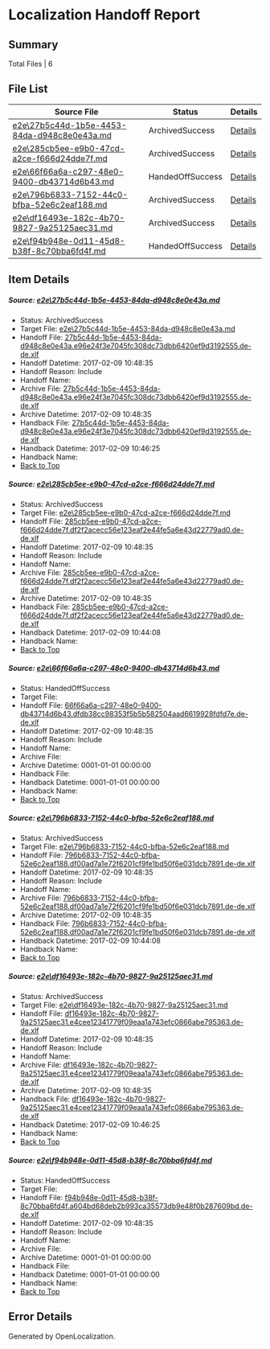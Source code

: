 # <a name='report-top'></a> Localization Handoff Report

## Summary
 Total Files | 6

## File List
 Source File | Status | Details 
 ----------- | ------ | ------- 
 [e2e\27b5c44d-1b5e-4453-84da-d948c8e0e43a.md](https://github.com/OpenLocalizationTestOrg/ol-test0/blob/ebea33405688e75699de7b9d25ccec840e8160d4/e2e/27b5c44d-1b5e-4453-84da-d948c8e0e43a.md) | ArchivedSuccess | [Details](#1b701b1614da8e5d8d4fb23ac5977759f1dc8b6f1)
 [e2e\285cb5ee-e9b0-47cd-a2ce-f666d24dde7f.md](https://github.com/OpenLocalizationTestOrg/ol-test0/blob/ed059cf784c6c813ac845cd1c77eb663830d155d/e2e/285cb5ee-e9b0-47cd-a2ce-f666d24dde7f.md) | ArchivedSuccess | [Details](#416cb0ef33f3eacf56dfd367bbab459bc6639e8b2)
 [e2e\66f66a6a-c297-48e0-9400-db43714d6b43.md](https://github.com/OpenLocalizationTestOrg/ol-test0/blob/23d11b42bf9f86c4b2e4830312827ee802ae3415/e2e/66f66a6a-c297-48e0-9400-db43714d6b43.md) | HandedOffSuccess | [Details](#a6d9584eddcf853366d94b4047a4b2864f2cc39c3)
 [e2e\796b6833-7152-44c0-bfba-52e6c2eaf188.md](https://github.com/OpenLocalizationTestOrg/ol-test0/blob/ed059cf784c6c813ac845cd1c77eb663830d155d/e2e/796b6833-7152-44c0-bfba-52e6c2eaf188.md) | ArchivedSuccess | [Details](#fff38076fab9ecd00ed8b1419e48209d28ee846a4)
 [e2e\df16493e-182c-4b70-9827-9a25125aec31.md](https://github.com/OpenLocalizationTestOrg/ol-test0/blob/ebea33405688e75699de7b9d25ccec840e8160d4/e2e/df16493e-182c-4b70-9827-9a25125aec31.md) | ArchivedSuccess | [Details](#2caf5a4338d2e9992c4f1e1ee1ffa4f8cf4cf5785)
 [e2e\f94b948e-0d11-45d8-b38f-8c70bba6fd4f.md](https://github.com/OpenLocalizationTestOrg/ol-test0/blob/39070edf4ecdb9d142f9d8318fc1f42c387e8f96/e2e/f94b948e-0d11-45d8-b38f-8c70bba6fd4f.md) | HandedOffSuccess | [Details](#2a13f26e840a76babcd9478f864f891bb573aa7a6)

## Item Details
##### <a name='1b701b1614da8e5d8d4fb23ac5977759f1dc8b6f1'></a> Source: [e2e\27b5c44d-1b5e-4453-84da-d948c8e0e43a.md](https://github.com/OpenLocalizationTestOrg/ol-test0/blob/ebea33405688e75699de7b9d25ccec840e8160d4/e2e/27b5c44d-1b5e-4453-84da-d948c8e0e43a.md)
* Status: ArchivedSuccess
* Target File: [e2e\27b5c44d-1b5e-4453-84da-d948c8e0e43a.md](https://github.com/OpenLocalizationTestOrg/ol-test0-dede/blob/36f30d111abe93c03c45de4e3bdbb960bd40f537/e2e/27b5c44d-1b5e-4453-84da-d948c8e0e43a.md)
* Handoff File: [27b5c44d-1b5e-4453-84da-d948c8e0e43a.e96e24f3e7045fc308dc73dbb6420ef9d3192555.de-de.xlf](https://github.com/OpenLocalizationTestOrg/ol-test0-handoff/blob/48b8e276eb2620a4d1d1caf17f933930478966e7/ol-handoff/OpenLocalizationTestOrg/ol-test0-dede/shujia/ht/27b5c44d-1b5e-4453-84da-d948c8e0e43a.e96e24f3e7045fc308dc73dbb6420ef9d3192555.de-de.xlf)
* Handoff Datetime: 2017-02-09 10:48:35
* Handoff Reason: Include
* Handoff Name: 
* Archive File: [27b5c44d-1b5e-4453-84da-d948c8e0e43a.e96e24f3e7045fc308dc73dbb6420ef9d3192555.de-de.xlf](https://github.com/OpenLocalizationTestOrg/ol-test0-handoff/blob/e5ef00f4e96b9de70b68d2a4f785763d4078a7a1/ol-archive/OpenLocalizationTestOrg/ol-test0-dede/shujia/ht/27b5c44d-1b5e-4453-84da-d948c8e0e43a.e96e24f3e7045fc308dc73dbb6420ef9d3192555.de-de.xlf)
* Archive Datetime: 2017-02-09 10:48:35
* Handback File: [27b5c44d-1b5e-4453-84da-d948c8e0e43a.e96e24f3e7045fc308dc73dbb6420ef9d3192555.de-de.xlf](https://github.com/OpenLocalizationTestOrg/ol-test0-handback/blob/e93f24e75a5e59ee1d9f504cfd421184f8484b61/ol-handback/OpenLocalizationTestOrg/ol-test0-dede/shujia/high/27b5c44d-1b5e-4453-84da-d948c8e0e43a.e96e24f3e7045fc308dc73dbb6420ef9d3192555.de-de.xlf)
* Handback Datetime: 2017-02-09 10:46:25
* Handback Name: 
* [Back to Top](#report-top)

##### <a name='416cb0ef33f3eacf56dfd367bbab459bc6639e8b2'></a> Source: [e2e\285cb5ee-e9b0-47cd-a2ce-f666d24dde7f.md](https://github.com/OpenLocalizationTestOrg/ol-test0/blob/ed059cf784c6c813ac845cd1c77eb663830d155d/e2e/285cb5ee-e9b0-47cd-a2ce-f666d24dde7f.md)
* Status: ArchivedSuccess
* Target File: [e2e\285cb5ee-e9b0-47cd-a2ce-f666d24dde7f.md](https://github.com/OpenLocalizationTestOrg/ol-test0-dede/blob/e12b7bd38751de5643ca1acef8cddd71deb1935d/e2e/285cb5ee-e9b0-47cd-a2ce-f666d24dde7f.md)
* Handoff File: [285cb5ee-e9b0-47cd-a2ce-f666d24dde7f.df2f2acecc56e123eaf2e44fe5a6e43d22779ad0.de-de.xlf](https://github.com/OpenLocalizationTestOrg/ol-test0-handoff/blob/48b8e276eb2620a4d1d1caf17f933930478966e7/ol-handoff/OpenLocalizationTestOrg/ol-test0-dede/shujia/ht/285cb5ee-e9b0-47cd-a2ce-f666d24dde7f.df2f2acecc56e123eaf2e44fe5a6e43d22779ad0.de-de.xlf)
* Handoff Datetime: 2017-02-09 10:48:35
* Handoff Reason: Include
* Handoff Name: 
* Archive File: [285cb5ee-e9b0-47cd-a2ce-f666d24dde7f.df2f2acecc56e123eaf2e44fe5a6e43d22779ad0.de-de.xlf](https://github.com/OpenLocalizationTestOrg/ol-test0-handoff/blob/e5ef00f4e96b9de70b68d2a4f785763d4078a7a1/ol-archive/OpenLocalizationTestOrg/ol-test0-dede/shujia/ht/285cb5ee-e9b0-47cd-a2ce-f666d24dde7f.df2f2acecc56e123eaf2e44fe5a6e43d22779ad0.de-de.xlf)
* Archive Datetime: 2017-02-09 10:48:35
* Handback File: [285cb5ee-e9b0-47cd-a2ce-f666d24dde7f.df2f2acecc56e123eaf2e44fe5a6e43d22779ad0.de-de.xlf](https://github.com/OpenLocalizationTestOrg/ol-test0-handback/blob/6c9050f6f20e6551f34b744d736bbee92ced55bc/ol-handback/OpenLocalizationTestOrg/ol-test0-dede/shujia/high/285cb5ee-e9b0-47cd-a2ce-f666d24dde7f.df2f2acecc56e123eaf2e44fe5a6e43d22779ad0.de-de.xlf)
* Handback Datetime: 2017-02-09 10:44:08
* Handback Name: 
* [Back to Top](#report-top)

##### <a name='a6d9584eddcf853366d94b4047a4b2864f2cc39c3'></a> Source: [e2e\66f66a6a-c297-48e0-9400-db43714d6b43.md](https://github.com/OpenLocalizationTestOrg/ol-test0/blob/23d11b42bf9f86c4b2e4830312827ee802ae3415/e2e/66f66a6a-c297-48e0-9400-db43714d6b43.md)
* Status: HandedOffSuccess
* Target File: 
* Handoff File: [66f66a6a-c297-48e0-9400-db43714d6b43.dfdb38cc98353f5b5b582504aad6619928fdfd7e.de-de.xlf](https://github.com/OpenLocalizationTestOrg/ol-test0-handoff/blob/48b8e276eb2620a4d1d1caf17f933930478966e7/ol-handoff/OpenLocalizationTestOrg/ol-test0-dede/shujia/ht/66f66a6a-c297-48e0-9400-db43714d6b43.dfdb38cc98353f5b5b582504aad6619928fdfd7e.de-de.xlf)
* Handoff Datetime: 2017-02-09 10:48:35
* Handoff Reason: Include
* Handoff Name: 
* Archive File: 
* Archive Datetime: 0001-01-01 00:00:00
* Handback File: 
* Handback Datetime: 0001-01-01 00:00:00
* Handback Name: 
* [Back to Top](#report-top)

##### <a name='fff38076fab9ecd00ed8b1419e48209d28ee846a4'></a> Source: [e2e\796b6833-7152-44c0-bfba-52e6c2eaf188.md](https://github.com/OpenLocalizationTestOrg/ol-test0/blob/ed059cf784c6c813ac845cd1c77eb663830d155d/e2e/796b6833-7152-44c0-bfba-52e6c2eaf188.md)
* Status: ArchivedSuccess
* Target File: [e2e\796b6833-7152-44c0-bfba-52e6c2eaf188.md](https://github.com/OpenLocalizationTestOrg/ol-test0-dede/blob/e12b7bd38751de5643ca1acef8cddd71deb1935d/e2e/796b6833-7152-44c0-bfba-52e6c2eaf188.md)
* Handoff File: [796b6833-7152-44c0-bfba-52e6c2eaf188.df00ad7a1e72f6201cf9fe1bd50f6e031dcb7891.de-de.xlf](https://github.com/OpenLocalizationTestOrg/ol-test0-handoff/blob/48b8e276eb2620a4d1d1caf17f933930478966e7/ol-handoff/OpenLocalizationTestOrg/ol-test0-dede/shujia/ht/796b6833-7152-44c0-bfba-52e6c2eaf188.df00ad7a1e72f6201cf9fe1bd50f6e031dcb7891.de-de.xlf)
* Handoff Datetime: 2017-02-09 10:48:35
* Handoff Reason: Include
* Handoff Name: 
* Archive File: [796b6833-7152-44c0-bfba-52e6c2eaf188.df00ad7a1e72f6201cf9fe1bd50f6e031dcb7891.de-de.xlf](https://github.com/OpenLocalizationTestOrg/ol-test0-handoff/blob/e5ef00f4e96b9de70b68d2a4f785763d4078a7a1/ol-archive/OpenLocalizationTestOrg/ol-test0-dede/shujia/ht/796b6833-7152-44c0-bfba-52e6c2eaf188.df00ad7a1e72f6201cf9fe1bd50f6e031dcb7891.de-de.xlf)
* Archive Datetime: 2017-02-09 10:48:35
* Handback File: [796b6833-7152-44c0-bfba-52e6c2eaf188.df00ad7a1e72f6201cf9fe1bd50f6e031dcb7891.de-de.xlf](https://github.com/OpenLocalizationTestOrg/ol-test0-handback/blob/6c9050f6f20e6551f34b744d736bbee92ced55bc/ol-handback/OpenLocalizationTestOrg/ol-test0-dede/shujia/high/796b6833-7152-44c0-bfba-52e6c2eaf188.df00ad7a1e72f6201cf9fe1bd50f6e031dcb7891.de-de.xlf)
* Handback Datetime: 2017-02-09 10:44:08
* Handback Name: 
* [Back to Top](#report-top)

##### <a name='2caf5a4338d2e9992c4f1e1ee1ffa4f8cf4cf5785'></a> Source: [e2e\df16493e-182c-4b70-9827-9a25125aec31.md](https://github.com/OpenLocalizationTestOrg/ol-test0/blob/ebea33405688e75699de7b9d25ccec840e8160d4/e2e/df16493e-182c-4b70-9827-9a25125aec31.md)
* Status: ArchivedSuccess
* Target File: [e2e\df16493e-182c-4b70-9827-9a25125aec31.md](https://github.com/OpenLocalizationTestOrg/ol-test0-dede/blob/36f30d111abe93c03c45de4e3bdbb960bd40f537/e2e/df16493e-182c-4b70-9827-9a25125aec31.md)
* Handoff File: [df16493e-182c-4b70-9827-9a25125aec31.e4cee12341779f09eaa1a743efc0866abe795363.de-de.xlf](https://github.com/OpenLocalizationTestOrg/ol-test0-handoff/blob/48b8e276eb2620a4d1d1caf17f933930478966e7/ol-handoff/OpenLocalizationTestOrg/ol-test0-dede/shujia/ht/df16493e-182c-4b70-9827-9a25125aec31.e4cee12341779f09eaa1a743efc0866abe795363.de-de.xlf)
* Handoff Datetime: 2017-02-09 10:48:35
* Handoff Reason: Include
* Handoff Name: 
* Archive File: [df16493e-182c-4b70-9827-9a25125aec31.e4cee12341779f09eaa1a743efc0866abe795363.de-de.xlf](https://github.com/OpenLocalizationTestOrg/ol-test0-handoff/blob/e5ef00f4e96b9de70b68d2a4f785763d4078a7a1/ol-archive/OpenLocalizationTestOrg/ol-test0-dede/shujia/ht/df16493e-182c-4b70-9827-9a25125aec31.e4cee12341779f09eaa1a743efc0866abe795363.de-de.xlf)
* Archive Datetime: 2017-02-09 10:48:35
* Handback File: [df16493e-182c-4b70-9827-9a25125aec31.e4cee12341779f09eaa1a743efc0866abe795363.de-de.xlf](https://github.com/OpenLocalizationTestOrg/ol-test0-handback/blob/e93f24e75a5e59ee1d9f504cfd421184f8484b61/ol-handback/OpenLocalizationTestOrg/ol-test0-dede/shujia/high/df16493e-182c-4b70-9827-9a25125aec31.e4cee12341779f09eaa1a743efc0866abe795363.de-de.xlf)
* Handback Datetime: 2017-02-09 10:46:25
* Handback Name: 
* [Back to Top](#report-top)

##### <a name='2a13f26e840a76babcd9478f864f891bb573aa7a6'></a> Source: [e2e\f94b948e-0d11-45d8-b38f-8c70bba6fd4f.md](https://github.com/OpenLocalizationTestOrg/ol-test0/blob/39070edf4ecdb9d142f9d8318fc1f42c387e8f96/e2e/f94b948e-0d11-45d8-b38f-8c70bba6fd4f.md)
* Status: HandedOffSuccess
* Target File: 
* Handoff File: [f94b948e-0d11-45d8-b38f-8c70bba6fd4f.a604bd68deb2b993ca35573db9e48f0b287609bd.de-de.xlf](https://github.com/OpenLocalizationTestOrg/ol-test0-handoff/blob/48b8e276eb2620a4d1d1caf17f933930478966e7/ol-handoff/OpenLocalizationTestOrg/ol-test0-dede/shujia/ht/f94b948e-0d11-45d8-b38f-8c70bba6fd4f.a604bd68deb2b993ca35573db9e48f0b287609bd.de-de.xlf)
* Handoff Datetime: 2017-02-09 10:48:35
* Handoff Reason: Include
* Handoff Name: 
* Archive File: 
* Archive Datetime: 0001-01-01 00:00:00
* Handback File: 
* Handback Datetime: 0001-01-01 00:00:00
* Handback Name: 
* [Back to Top](#report-top)


## Error Details

Generated by OpenLocalization.
